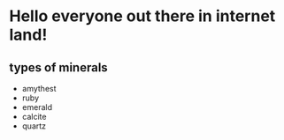 # Hello everyone out there in internet land!

## types of minerals
* amythest
* ruby
* emerald
* calcite
* quartz
